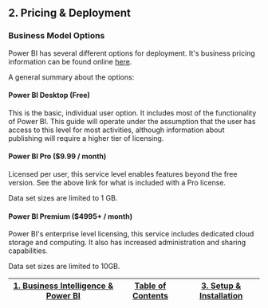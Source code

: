 ## 2. Pricing & Deployment

### Business Model Options
Power BI has several different options for deployment. It's business pricing information can be found online [here](https://powerbi.microsoft.com/en-us/pricing/).

A general summary about the options:

#### Power BI Desktop (Free)
This is the basic, individual user option. It includes most of the functionality of Power BI. This guide will operate under the assumption that the user has access to this level for most activities, although information about publishing will require a higher tier of licensing.

#### Power BI Pro ($9.99 / month)
Licensed per user, this service level enables features beyond the free version. See the above link for what is included with a Pro license.

Data set sizes are limited to 1 GB.

#### Power BI Premium ($4995+ / month)
Power BI's enterprise level licensing, this service includes dedicated cloud storage and computing. It also has increased administration and sharing capabilities.

Data set sizes are limited to 10GB.


|[1. Business Intelligence & Power BI](https://github.com/ErikKBethke/powerbilearn/blob/master/docs/Business%20Intelligence%20%26%20Power%20BI.md#1-business-intelligence--power-bi)|[Table of Contents](https://github.com/ErikKBethke/powerbilearn#table-of-contents)|[3. Setup & Installation](https://github.com/ErikKBethke/powerbilearn/blob/master/docs/Setup%20%26%20Installation.md#3-setup--installation)|
|:---:|:---:|:---:|
